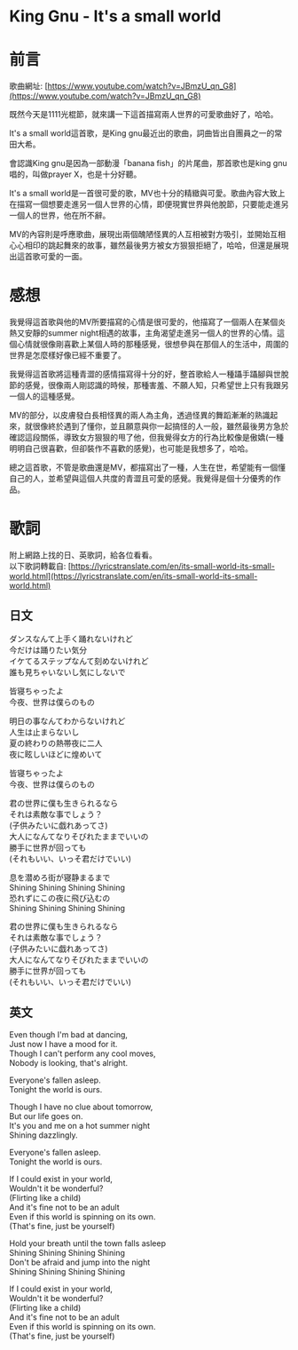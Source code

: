 # King Gnu - It's a small world



# 前言
歌曲網址: [https://www.youtube.com/watch?v=JBmzU_qn_G8](https://www.youtube.com/watch?v=JBmzU_qn_G8)  

既然今天是1111光棍節，就來講一下這首描寫兩人世界的可愛歌曲好了，哈哈。

It's a small world這首歌，是King gnu最近出的歌曲，詞曲皆出自團員之一的常田大希。  

會認識King gnu是因為一部動漫「banana fish」的片尾曲，那首歌也是king gnu唱的，叫做prayer X，也是十分好聽。  

It's a small world是一首很可愛的歌，MV也十分的精緻與可愛。歌曲內容大致上在描寫一個想要走進另一個人世界的心情，即便現實世界與他脫節，只要能走進另一個人的世界，他在所不辭。

MV的內容則是呼應歌曲，展現出兩個醜陋怪異的人互相被對方吸引，並開始互相心心相印的跳起舞來的故事，雖然最後男方被女方狠狠拒絕了，哈哈，但還是展現出這首歌可愛的一面。

# 感想
我覺得這首歌與他的MV所要描寫的心情是很可愛的，他描寫了一個兩人在某個炎熱又安靜的summer night相遇的故事，主角渴望走進另一個人的世界的心情。這個心情就很像剛喜歡上某個人時的那種感覺，很想參與在那個人的生活中，周圍的世界是怎麼樣好像已經不重要了。  

我覺得這首歌將這種青澀的感情描寫得十分的好，整首歌給人一種躡手躡腳與世脫節的感覺，很像兩人剛認識的時候，那種害羞、不願人知，只希望世上只有我跟另一個人的這種感覺。  

MV的部分，以皮膚發白長相怪異的兩人為主角，透過怪異的舞蹈漸漸的熟識起來，就很像終於遇到了懂你，並且願意與你一起搞怪的人一般，雖然最後男方急於確認這段關係，導致女方狠狠的甩了他，但我覺得女方的行為比較像是傲嬌(一種明明自己很喜歡，但卻裝作不喜歡的感覺)，也可能是我想多了，哈哈。  

總之這首歌，不管是歌曲還是MV，都描寫出了一種，人生在世，希望能有一個懂自己的人，並希望與這個人共度的青澀且可愛的感覺。我覺得是個十分優秀的作品。

# 歌詞
附上網路上找的日、英歌詞，給各位看看。  
以下歌詞轉載自: [https://lyricstranslate.com/en/its-small-world-its-small-world.html](https://lyricstranslate.com/en/its-small-world-its-small-world.html)

## 日文
ダンスなんて上手く踊れないけれど  
今だけは踊りたい気分  
イケてるステップなんて刻めないけれど  
誰も見ちゃいないし気にしないで  
 
皆寝ちゃったよ  
今夜、世界は僕らのもの  
 
明日の事なんてわからないけれど  
人生は止まらないし  
夏の終わりの熱帯夜に二人  
夜に眩しいほどに煌めいて  
 
皆寝ちゃったよ  
今夜、世界は僕らのもの  
 
君の世界に僕も生きられるなら  
それは素敵な事でしょう？  
(子供みたいに戯れあってさ)  
大人になんてなりそびれたままでいいの  
勝手に世界が回っても  
(それもいい、いっそ君だけでいい)  
 
息を潜めろ街が寝静まるまで  
Shining Shining Shining Shining  
恐れずにこの夜に飛び込むの  
Shining Shining Shining Shining  
 
君の世界に僕も生きられるなら  
それは素敵な事でしょう？  
(子供みたいに戯れあってさ)  
大人になんてなりそびれたままでいいの  
勝手に世界が回っても  
(それもいい、いっそ君だけでいい)  


## 英文

Even though I'm bad at dancing,  
Just now I have a mood for it.  
Though I can't perform any cool moves,  
Nobody is looking, that's alright.  
 
Everyone's fallen asleep.  
Tonight the world is ours.  
 
Though I have no clue about tomorrow,  
But our life goes on.  
It's you and me on a hot summer night  
Shining dazzlingly.  
 
Everyone's fallen asleep.  
Tonight the world is ours.  
 
If I could exist in your world,  
Wouldn't it be wonderful?  
(Flirting like a child)  
And it's fine not to be an adult  
Even if this world is spinning on its own.  
(That's fine, just be yourself)  
 
Hold your breath until the town falls asleep  
Shining Shining Shining Shining  
Don't be afraid and jump into the night  
Shining Shining Shining Shining  
 
If I could exist in your world,  
Wouldn't it be wonderful?  
(Flirting like a child)  
And it's fine not to be an adult  
Even if this world is spinning on its own.  
(That's fine, just be yourself)  


